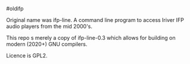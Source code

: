 #oldifp

Original name was ifp-line. A command line program to access Iriver IFP audio players
from the mid 2000's.

This repo s merely a copy of ifp-line-0.3 which allows for building on modern (2020+) GNU compilers.

Licence is GPL2.
